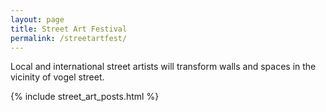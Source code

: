```yaml
---
layout: page
title: Street Art Festival
permalink: /streetartfest/
---
```


Local and international street artists will transform walls and spaces in the vicinity of vogel street.

{% include street_art_posts.html %}
